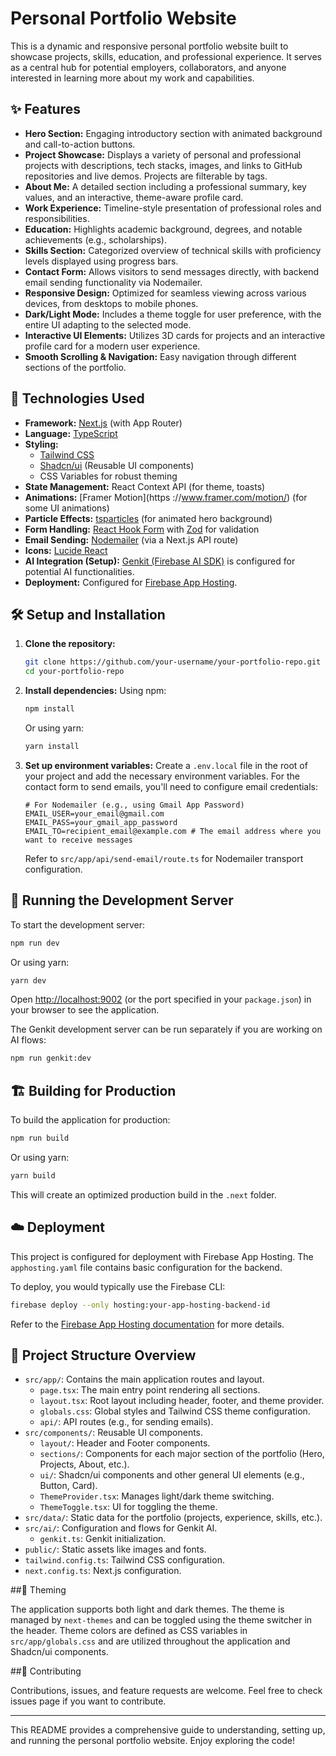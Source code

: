 
# Personal Portfolio Website

This is a dynamic and responsive personal portfolio website built to showcase projects, skills, education, and professional experience. It serves as a central hub for potential employers, collaborators, and anyone interested in learning more about my work and capabilities.

## ✨ Features

-   **Hero Section:** Engaging introductory section with animated background and call-to-action buttons.
-   **Project Showcase:** Displays a variety of personal and professional projects with descriptions, tech stacks, images, and links to GitHub repositories and live demos. Projects are filterable by tags.
-   **About Me:** A detailed section including a professional summary, key values, and an interactive, theme-aware profile card.
-   **Work Experience:** Timeline-style presentation of professional roles and responsibilities.
-   **Education:** Highlights academic background, degrees, and notable achievements (e.g., scholarships).
-   **Skills Section:** Categorized overview of technical skills with proficiency levels displayed using progress bars.
-   **Contact Form:** Allows visitors to send messages directly, with backend email sending functionality via Nodemailer.
-   **Responsive Design:** Optimized for seamless viewing across various devices, from desktops to mobile phones.
-   **Dark/Light Mode:** Includes a theme toggle for user preference, with the entire UI adapting to the selected mode.
-   **Interactive UI Elements:** Utilizes 3D cards for projects and an interactive profile card for a modern user experience.
-   **Smooth Scrolling & Navigation:** Easy navigation through different sections of the portfolio.

## 🚀 Technologies Used

-   **Framework:** [Next.js](https://nextjs.org/) (with App Router)
-   **Language:** [TypeScript](https://www.typescriptlang.org/)
-   **Styling:**
    -   [Tailwind CSS](https://tailwindcss.com/)
    -   [Shadcn/ui](https://ui.shadcn.com/) (Reusable UI components)
    -   CSS Variables for robust theming
-   **State Management:** React Context API (for theme, toasts)
-   **Animations:** [Framer Motion](https
://www.framer.com/motion/) (for some UI animations)
-   **Particle Effects:** [tsparticles](https://particles.js.org/) (for animated hero background)
-   **Form Handling:** [React Hook Form](https://react-hook-form.com/) with [Zod](https://zod.dev/) for validation
-   **Email Sending:** [Nodemailer](https://nodemailer.com/) (via a Next.js API route)
-   **Icons:** [Lucide React](https://lucide.dev/)
-   **AI Integration (Setup):** [Genkit (Firebase AI SDK)](https://firebase.google.com/docs/genkit) is configured for potential AI functionalities.
-   **Deployment:** Configured for [Firebase App Hosting](https://firebase.google.com/docs/app-hosting).

## 🛠️ Setup and Installation

1.  **Clone the repository:**
    ```bash
    git clone https://github.com/your-username/your-portfolio-repo.git
    cd your-portfolio-repo
    ```

2.  **Install dependencies:**
    Using npm:
    ```bash
    npm install
    ```
    Or using yarn:
    ```bash
    yarn install
    ```

3.  **Set up environment variables:**
    Create a `.env.local` file in the root of your project and add the necessary environment variables. For the contact form to send emails, you'll need to configure email credentials:
    ```env
    # For Nodemailer (e.g., using Gmail App Password)
    EMAIL_USER=your_email@gmail.com
    EMAIL_PASS=your_gmail_app_password
    EMAIL_TO=recipient_email@example.com # The email address where you want to receive messages
    ```
    Refer to `src/app/api/send-email/route.ts` for Nodemailer transport configuration.

## 🏃 Running the Development Server

To start the development server:

```bash
npm run dev
```
Or using yarn:
```bash
yarn dev
```
Open [http://localhost:9002](http://localhost:9002) (or the port specified in your `package.json`) in your browser to see the application.

The Genkit development server can be run separately if you are working on AI flows:
```bash
npm run genkit:dev
```

## 🏗️ Building for Production

To build the application for production:

```bash
npm run build
```
Or using yarn:
```bash
yarn build
```
This will create an optimized production build in the `.next` folder.

## ☁️ Deployment

This project is configured for deployment with Firebase App Hosting. The `apphosting.yaml` file contains basic configuration for the backend.

To deploy, you would typically use the Firebase CLI:
```bash
firebase deploy --only hosting:your-app-hosting-backend-id
```
Refer to the [Firebase App Hosting documentation](https://firebase.google.com/docs/app-hosting) for more details.

## 📂 Project Structure Overview

-   `src/app/`: Contains the main application routes and layout.
    -   `page.tsx`: The main entry point rendering all sections.
    -   `layout.tsx`: Root layout including header, footer, and theme provider.
    -   `globals.css`: Global styles and Tailwind CSS theme configuration.
    -   `api/`: API routes (e.g., for sending emails).
-   `src/components/`: Reusable UI components.
    -   `layout/`: Header and Footer components.
    -   `sections/`: Components for each major section of the portfolio (Hero, Projects, About, etc.).
    -   `ui/`: Shadcn/ui components and other general UI elements (e.g., Button, Card).
    -   `ThemeProvider.tsx`: Manages light/dark theme switching.
    -   `ThemeToggle.tsx`: UI for toggling the theme.
-   `src/data/`: Static data for the portfolio (projects, experience, skills, etc.).
-   `src/ai/`: Configuration and flows for Genkit AI.
    -   `genkit.ts`: Genkit initialization.
-   `public/`: Static assets like images and fonts.
-   `tailwind.config.ts`: Tailwind CSS configuration.
-   `next.config.ts`: Next.js configuration.

##🎨 Theming

The application supports both light and dark themes. The theme is managed by `next-themes` and can be toggled using the theme switcher in the header.
Theme colors are defined as CSS variables in `src/app/globals.css` and are utilized throughout the application and Shadcn/ui components.

##🤝 Contributing

Contributions, issues, and feature requests are welcome. Feel free to check issues page if you want to contribute.

---

This README provides a comprehensive guide to understanding, setting up, and running the personal portfolio website.
Enjoy exploring the code!
